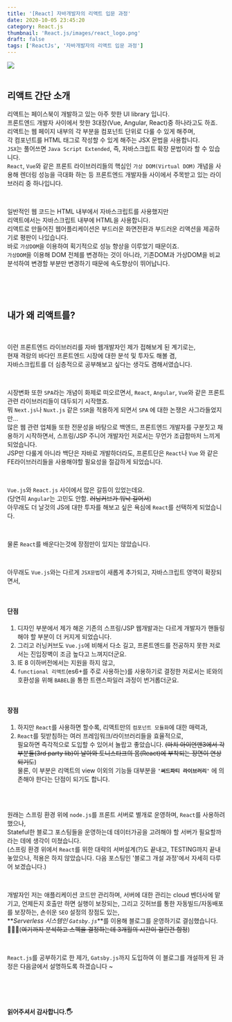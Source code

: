 ```yaml
---
title: '[React] 자바개발자의 리액트 입문 과정'
date: 2020-10-05 23:45:20
category: React.js
thumbnail: 'React.js/images/react_logo.png'
draft: false
tags: ['ReactJs', '자바개발자의 리액트 입문 과정']
---
```


![](/React.js/images/react_logo.png)
<br><br>

## 리액트 간단 소개

리액트는 페이스북이 개발하고 있는 아주 핫한 UI library 입니다.<br>
프론트엔드 개발자 사이에서 핫한 3대장(Vue, Angular, React)중 하나라고도 하죠.<br>
리액트는 웹 페이지 내부의 각 부분을 컴포넌트 단위로 다룰 수 있게 해주며, <br>
각 컴포넌트를 HTML 태그로 작성할 수 있게 해주는 JSX 문법을 사용합니다. <br>
`JSX`는 풀어쓰면 `Java Script Extended`, 즉, 자바스크립트 확장 문법이라 할 수 있습니다. <br>
`React`, `Vue`와 같은 프론트 라이브러리들의 핵심인 `가상 DOM(Virtual DOM)` 개념을 사용해 렌더링 성능을 극대화 하는 등 프론트엔드 개발자들 사이에서 주목받고 있는 라이브러리 중 하나입니다.

<br>

일반적인 웹 코드는 HTML 내부에서 자바스크립트를 사용했지만 <br>
리액트에서는 자바스크립트 내부에 HTML을 사용합니다. <br>
리액트로 만들어진 웹어플리케이션은 부드러운 화면전환과 부드러운 리액션을 제공하기로 평판이 나있습니다.<br>
바로 `가상DOM`을 이용하여 획기적으로 성능 향상을 이루었기 때문이죠.<br>
`가상DOM`을 이용해 DOM 전체를 변경하는 것이 아니라, 기존DOM과 가상DOM을 비교 분석하여 변경할 부분만 변경하기 때문에 속도향상이 뛰어납니다.

<br><br><br>

## 내가 왜 리액트를?

<br>

이런 프론트엔드 라이브러리를 자바 웹개발자인 제가 접해보게 된 계기로는, <br>
현재 격랑의 바다인 프론트엔드 시장에 대한 분석 및 투자도 해볼 겸,<br>
자바스크립트를 더 심층적으로 공부해보고 싶다는 생각도 겸해서였습니다.

<br>

시장변화 또한 `SPA`라는 개념이 화제로 떠오르면서, `React`, `Angular`, `Vue`와 같은 프론트 관련 라이브러리들이 대두되기 시작했죠.<br>
뭐 `Next.js`나 `Nuxt.js` 같은 `SSR`을 적용하게 되면서 `SPA` 에 대한 논쟁은 사그라들었지만...<br>
많은 웹 관련 업체들 또한 전문성을 바탕으로 백엔드, 프론트엔드 개발자를 구분짓고 채용하기 시작하면서,
스프링/JSP 주니어 개발자인 저로서는 무언가 조급함마저 느끼게 되었습니다.<br>
JSP만 다룰게 아니라 백단은 자바로 개발하더라도, 프론트단은 `React`나 `Vue` 와 같은 FE라이브러리들을 사용해야할 필요성을 절감하게 되었습니다.

<br>

`Vue.js`와 `React.js` 사이에서 많은 갈등이 있었는데요.<br>
(당연히 `Angular`는 고민도 안함. ~~러닝커브가 워낙 길어서~~)<br>
아무래도 더 날것의 JS에 대한 투자를 해보고 싶은 욕심에 `React`를 선택하게 되었습니다. <br>

<br>

물론 `React`를 배운다는것에 장점만이 있지는 않았습니다.

<br>

아무래도 `Vue.js`와는 다르게 `JSX문법`이 새롭게 추가되고, 자바스크립트 영역이 확장되면서,<br>

<br>

#### 단점

1. 디자인 부분에서 제가 해온 기존의 스프링/JSP 웹개발과는 다르게 개발자가 핸들링해야 할 부분이 더 커지게 되었습니다. <br>
2. 그리고 러닝커브도 `Vue.js`에 비해서 다소 길고, 프론트엔드를 전공하지 못한 저로서는 진입장벽이 조금 높다고 느껴지더군요.
3. IE 8 이하버전에서는 지원을 하지 않고,
4. `functional 리액트`(es6+를 주로 사용하는)를 사용하기로 결정한 저로서는 IE와의 호환성을 위해 `BABEL`을 통한 트랜스파일러 과정이 번거롭더군요.

<br>

#### 장점

1. 하지만 `React`를 사용하면 할수록, 리액트만의 `컴포넌트 모듈화`에 대한 매력과, <br>
2. `React`를 뒷받침하는 여러 프레임워크/라이브러리들을 효율적으로,<br> 필요하면 즉각적으로 도입할 수 있어서 놀랍고 좋았습니다.
   ~~(마치 아이언맨3에서 각 부분들(3rd party lib)이 날아와 토니스타크의 몸(React)에 부착되는 장면이 연상되기도~~) <br>
   물론, 이 부분은 리액트의 view 이외의 기능들 대부분을 **`'써드파티 라이브러리'`** 에 의존해야 한다는 단점이 되기도 합니다.

<br>
<br>

원래는 스프링 환경 위에 `node.js`를 프론트 서버로 별개로 운영하며, `React`를 사용하려 했으나,<br>
Stateful한 블로그 포스팅들을 운영하는데 데이터가공을 고려해야 할 서버가 필요할까 라는 데에 생각이 미쳤습니다.<br>
(스프링 환경 위에서 `React`를 위한 대략의 서버설계(?)도 끝내고, TESTING까지 끝내놓았으나, 적용은 하지 않았습니다.
다음 포스팅인 '블로그 개설 과정'에서 자세히 다루어 보겠습니다.)<br>

<br>

개발자인 저는 애플리케이션 코드만 관리하며, 서버에 대한 관리는 cloud 벤더사에 맡기고, 언제든지 호출만 하면 실행이 보장되는, 그리고 깃허브를 통한 자동빌드/자동배포를 보장하는,
손쉬운 `SEO` 설정의 장점도 있는,<br>
**_Serverless 시스템인 `Gatsby.js`_**를 이용해 블로그를 운영하기로 결심했습니다.<br>👏👏👏(~~여기까지 분석하고 스펙을 결정하는데 3개월의 시간이 걸린건 함정~~)

<br>

`React.js`를 공부하기로 한 제가, `Gatsby.js`까지 도입하여 이 블로그를 개설하게 된 과정은 다음글에서 설명하도록 하겠습니다 ~

<br>
<br>
<br>

#### 읽어주셔서 감사합니다.🖐
